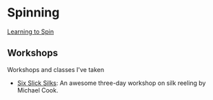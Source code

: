 # Spinning

[Learning to Spin](/hobbies/spinning/learning-to-spin)

## Workshops

Workshops and classes I've taken

* [Six Slick Silks](hobbies/spinning/silk-reeling-workshop): An awesome three-day workshop on silk reeling by Michael Cook.
